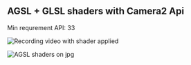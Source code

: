 ## AGSL + GLSL shaders with Camera2 Api

Min requrement API: 33

![Recording video with shader applied](https://raw.githubusercontent.com/cora32/shader_test/master/output1.gif)

![AGSL shaders on jpg](https://raw.githubusercontent.com/cora32/shader_test/master/output3.gif)

